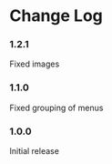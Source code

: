 # Change Log

### 1.2.1

Fixed images

### 1.1.0

Fixed grouping of menus

### 1.0.0

Initial release
